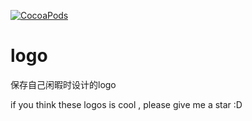 [![CocoaPods](https://img.shields.io/badge/author-chenyanfei-blue.svg)]()
# logo

保存自己闲暇时设计的logo

if you think these logos is cool , please give me a star :D
